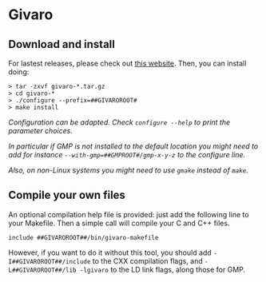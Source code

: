 Givaro
======

Download and install
--------------------

For lastest releases, please check out [this website](https://forge.imag.fr/frs/?group_id=187).
Then, you can install doing:

```
> tar -zxvf givaro-*.tar.gz
> cd givaro-*
> ./configure --prefix=##GIVAROROOT#
> make install
```

*Configuration can be adapted. Check `configure --help` to print the parameter choices.*

*In particular if GMP is not installed to the default location you might need to add for instance `--with-gmp=##GMPROOT#/gmp-x-y-z` to the configure line.*

*Also, on non-Linux systems you might need to use `gmake` instead of `make`.*

Compile your own files
----------------------

An optional compilation help file is provided: just add the following line to your Makefile. Then a simple call will compile your C and C++ files.

```
include ##GIVAROROOT##/bin/givaro-makefile
```

However, if you want to do it without this tool, you should add `-I##GIVAROROOT##/include` to the CXX compilation flags, and `-L##GIVAROROOT##/lib -lgivaro` to the LD link flags, along those for GMP.
